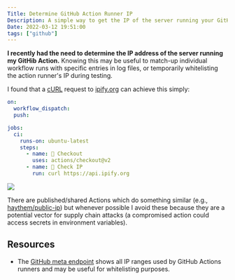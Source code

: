 ```yaml
---
Title: Determine GitHub Action Runner IP
Description: A simple way to get the IP of the server running your GitHub Actions
Date: 2022-03-12 19:51:00
tags: ["github"]
---
```




**I recently had the need to determine the IP address of the server running my GitHib Action.** Knowing this may be useful to match-up individual workflow runs with specific entries in log files, or temporarily whitelisting the action runner's IP during testing.

I found that a [cURL](https://en.wikipedia.org/wiki/CURL) request to [ipify.org](https://www.ipify.org/) can achieve this simply:

```yaml
on:
  workflow_dispatch:
  push:

jobs:
  ci:
    runs-on: ubuntu-latest
    steps:
      - name: 🛒 Checkout
        uses: actions/checkout@v2
      - name: 🔎 Check IP
        run: curl https://api.ipify.org
```

<img src="https://swharden.com/static/2022/03/12/ip.jpg" class="shadow rounded mx-auto d-block my-5">

There are published/shared Actions which do something similar (e.g., [haythem/public-ip](https://github.com/marketplace/actions/public-ip)) but whenever possible I avoid these because they are a potential vector for supply chain attacks (a compromised action could access secrets in environment variables).

## Resources
* The [GitHub meta endpoint](https://api.github.com/meta) shows all IP ranges used by GitHub Actions runners and may be useful for whitelisting purposes.